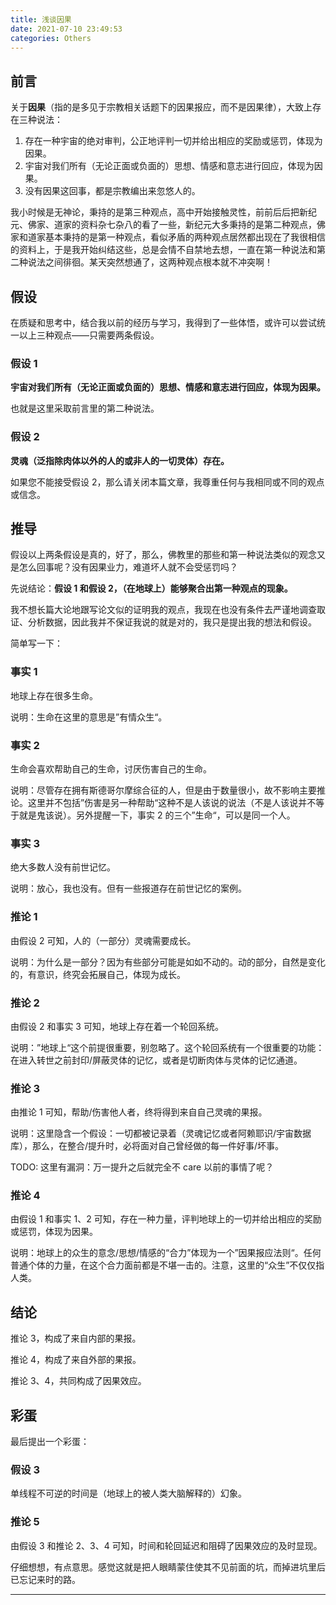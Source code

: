 ```yaml
---
title: 浅谈因果
date: 2021-07-10 23:49:53
categories: Others
---
```


## 前言

关于**因果**（指的是多见于宗教相关话题下的因果报应，而不是因果律），大致上存在三种说法：

1. 存在一种宇宙的绝对审判，公正地评判一切并给出相应的奖励或惩罚，体现为因果。
2. 宇宙对我们所有（无论正面或负面的）思想、情感和意志进行回应，体现为因果。
3. 没有因果这回事，都是宗教编出来忽悠人的。

我小时候是无神论，秉持的是第三种观点，高中开始接触灵性，前前后后把新纪元、佛家、道家的资料杂七杂八的看了一些，新纪元大多秉持的是第二种观点，佛家和道家基本秉持的是第一种观点，看似矛盾的两种观点居然都出现在了我很相信的资料上，于是我开始纠结这些，总是会情不自禁地去想，一直在第一种说法和第二种说法之间徘徊。某天突然想通了，这两种观点根本就不冲突啊！

## 假设

在质疑和思考中，结合我以前的经历与学习，我得到了一些体悟，或许可以尝试统一以上三种观点——只需要两条假设。

### 假设 1

**宇宙对我们所有（无论正面或负面的）思想、情感和意志进行回应，体现为因果。**

也就是这里采取前言里的第二种说法。

### 假设 2

**灵魂（泛指除肉体以外的人的或非人的一切灵体）存在。**

如果您不能接受假设 2，那么请关闭本篇文章，我尊重任何与我相同或不同的观点或信念。

## 推导

假设以上两条假设是真的，好了，那么，佛教里的那些和第一种说法类似的观念又是怎么回事呢？没有因果业力，难道坏人就不会受惩罚吗？

先说结论：**假设 1 和假设 2，（在地球上）能够聚合出第一种观点的现象。**

我不想长篇大论地跟写论文似的证明我的观点，我现在也没有条件去严谨地调查取证、分析数据，因此我并不保证我说的就是对的，我只是提出我的想法和假设。

简单写一下：

### 事实 1

地球上存在很多生命。

说明：生命在这里的意思是”有情众生“。

### 事实 2

生命会喜欢帮助自己的生命，讨厌伤害自己的生命。

说明：尽管存在拥有斯德哥尔摩综合征的人，但是由于数量很小，故不影响主要推论。这里并不包括”伤害是另一种帮助“这种不是人该说的说法（不是人该说并不等于就是鬼该说）。另外提醒一下，事实 2 的三个”生命“，可以是同一个人。

### 事实 3

绝大多数人没有前世记忆。

说明：放心，我也没有。但有一些报道存在前世记忆的案例。

### 推论 1

由假设 2 可知，人的（一部分）灵魂需要成长。

说明：为什么是一部分？因为有些部分可能是如如不动的。动的部分，自然是变化的，有意识，终究会拓展自己，体现为成长。

### 推论 2

由假设 2 和事实 3 可知，地球上存在着一个轮回系统。

说明：”地球上“这个前提很重要，别忽略了。这个轮回系统有一个很重要的功能：在进入转世之前封印/屏蔽灵体的记忆，或者是切断肉体与灵体的记忆通道。

### 推论 3

由推论 1 可知，帮助/伤害他人者，终将得到来自自己灵魂的果报。

说明：这里隐含一个假设：一切都被记录着（灵魂记忆或者阿赖耶识/宇宙数据库），那么，在整合/提升时，必将面对自己曾经做的每一件好事/坏事。

TODO: 这里有漏洞：万一提升之后就完全不 care 以前的事情了呢？

### 推论 4

由假设 1 和事实 1、2 可知，存在一种力量，评判地球上的一切并给出相应的奖励或惩罚，体现为因果。

说明：地球上的众生的意念/思想/情感的“合力”体现为一个”因果报应法则“。任何普通个体的力量，在这个合力面前都是不堪一击的。注意，这里的“众生”不仅仅指人类。

## 结论

推论 3，构成了来自内部的果报。

推论 4，构成了来自外部的果报。

推论 3、4，共同构成了因果效应。

## 彩蛋

最后提出一个彩蛋：

### 假设 3

单线程不可逆的时间是（地球上的被人类大脑解释的）幻象。

### 推论 5

由假设 3 和推论 2、3、4 可知，时间和轮回延迟和阻碍了因果效应的及时显现。

仔细想想，有点意思。感觉这就是把人眼睛蒙住使其不见前面的坑，而掉进坑里后已忘记来时的路。

---
